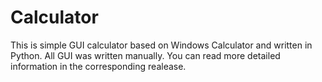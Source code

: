 # Calculator

This is simple GUI calculator based on Windows Calculator and written in Python.
All GUI was written manually.
You can read more detailed information in the corresponding realease.
